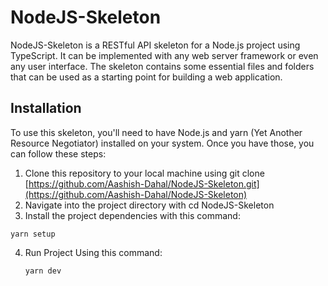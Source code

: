 # NodeJS-Skeleton
NodeJS-Skeleton is a RESTful API skeleton for a Node.js project using TypeScript. It can be implemented with any web server framework or even  any user interface. The skeleton contains some essential files and folders that can be used as a starting point for building a web application.

## Installation 
To use this skeleton, you'll need to have Node.js and yarn (Yet Another Resource Negotiator) installed on your system. Once you have those, you can follow these steps:

1. Clone this repository to your local machine using git clone [https://github.com/Aashish-Dahal/NodeJS-Skeleton.git](https://github.com/Aashish-Dahal/NodeJS-Skeleton)
2. Navigate into the project directory with cd NodeJS-Skeleton
3. Install the project dependencies with this command:
  ```
  yarn setup 
  ```
4. Run Project Using this command:

   ```
   yarn dev
   ```
